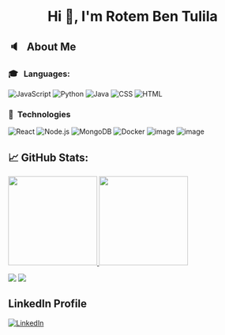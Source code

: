 &nbsp;<h1 align="center">Hi 👋, I'm Rotem Ben Tulila
</h1>

## :speaker: &nbsp; About Me

### :mortar_board: &nbsp; Languages:

![JavaScript](https://img.shields.io/badge/-JavaScript-05122A?style=flat&logo=javascript)&nbsp;![Python](https://img.shields.io/badge/-Python-05122A?style=flat&logo=Python)&nbsp;![Java](https://img.shields.io/badge/-Java-05122A?style=flat&logo=Java&logoColor=FFA518)&nbsp;![CSS](https://img.shields.io/badge/CSS-05122A?style=flat&logo=c%2B%2B&logoColor=blue)&nbsp;![HTML](https://img.shields.io/badge/HTML-05122A?style=flat&logo=c%2B%2B&logoColor=red)&nbsp;
### :scroll:&nbsp; Technologies
![React](https://img.shields.io/badge/-React-000?&logo=React)&nbsp;![Node.js](https://img.shields.io/badge/-Node.js-000?&logo=node.js)&nbsp;![MongoDB](https://img.shields.io/badge/-MongoDB-black?style=flat-square&logo=mongodb)&nbsp;![Docker](https://img.shields.io/badge/-Docker-000?&logo=Docker)&nbsp;![image](https://user-images.githubusercontent.com/76609543/132089380-c9606d1a-34b0-4207-922e-0b1249509ea6.png)&nbsp;![image](https://user-images.githubusercontent.com/76609543/132089385-09327e26-5685-4ac9-8153-5431b89eb828.png)
</br>
## &#x1f4c8;  GitHub Stats:

<p>
<a href="https://github.com/AVS1508">
  <img height="180em" src="https://github-readme-stats.vercel.app/api?username=RotemBT&show_icons=true&theme=radical" />
  <img height="180em" src="https://github-readme-stats-eight-theta.vercel.app/api/top-langs/?username=RotemBT&theme=radical&layout=compact&exclude_lang=java+r" />
</a>
 <p>
    <img src="https://views.whatilearened.today/views/github/RotemBT/views.svg"/>
    <a href="https://github.com/RotemBT?tab=followers"><img src="https://img.shields.io/github/followers/RotemBT?color=%234CC61E&label=GitHub%20Followers%20%3A"/></a>
 
  </p>
</p>

## LinkedIn Profile

<a href="https://www.linkedin.com/in/rotembentulila-software-developer/"><img alt="LinkedIn" src="https://img.shields.io/badge/linkedin%20-%230077B5.svg?&style=flat&logo=linkedin&logoColor=white"/></a> &nbsp;

